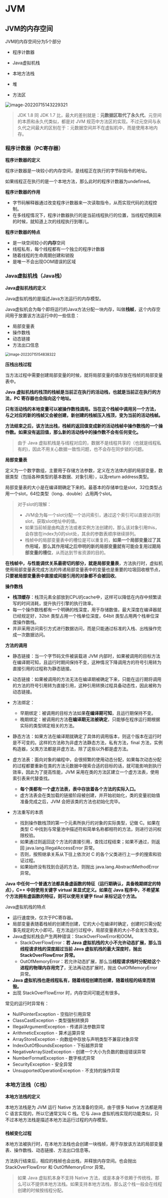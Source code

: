 # JVM
## JVM的内存空间
JVM的内存空间分为5个部分

- 程序计数器
- Java虚拟机栈

- 本地方法栈
- 堆
- 方法区

![image-20220715143229321](C:\Users\Caijinyang\AppData\Roaming\Typora\typora-user-images\image-20220715143229321.png)

>JDK 1.8 同 JDK 1.7 比，最大的差别就是：**元数据区取代了永久代**。元空间的本质和永久代类似，都是对 JVM 规范中方法区的实现。不过元空间与永久代之间最大的区别在于：元数据空间并不在虚拟机中，而是使用本地内存。



### 程序计数器（PC寄存器）

**程序计数器的定义**

程序计数器是一块较小的内存空间，是线程正在执行的字节码指令的地址。

如果线程正在执行的是一个本地方法，那么此时的程序计数器为undefined。



**程序计数器的作用**

- 字节码解释器通过改变程序计数器来一次读取指令，从而实现代码的流程控制。
- 在多线程情况下，程序计数器执行的是当前线程执行的位置，当线程切换回来的时候，就知道上次的线程执行到哪儿。



**程序计数器的特点**

- 是一块空间较小的**内存**空间
- 线程私有，每个线程都有一个独立的程序计数器
- 随着线程的生命周期创建和销毁
- 是唯一不会出现OOM错误的区域





### Java虚拟机栈（Java栈）

**Java虚拟机栈的定义**

Java虚拟机栈的是描述Java方法运行的内存模型。

Java虚拟机会为每个即将运行的Java方法分配一块内存，叫做**栈帧**，这个内存空间用于放置该方法运行中的一些信息：

- 局部变量表
- 操作数栈
- 动态链接
- 方法出口信息

<img src="C:\Users\Caijinyang\AppData\Roaming\Typora\typora-user-images\image-20220715154838322.png" alt="image-20220715154838322" style="zoom: 80%;" />

**压栈出栈过程**

当方法过程中需要创建局部变量的时候，就将局部变量的值存放在栈帧的局部变量表中。

**Java 虚拟机栈的栈顶的栈帧是当前正在执行的活动栈，也就是当前正在执行的方法，PC 寄存器也会指向这个地址。**

**只有活动栈的本地变量可以被操作数栈调用。当在这个栈帧中调用另一个方法， 与之对应的新的栈帧又会被创建，新创建的栈帧压入栈顶，变为当前的活动栈帧。**

**方法结束之后，该方法出栈，栈帧的返回值变成新的活动栈帧中操作数栈的一个操作数。如果没有返回值，那么新的活动栈中的操作数不会有任何变化。**

> 由于 Java 虚拟机栈是与线程对应的，数据不是线程共享的（也就是线程私有的)，因此不用关心数据一致性问题，也不会存在同步锁的问题。



**局部变量表**

定义为一个数字数组，主要用于存储方法参数，定义在方法体内部的局部变量，数据类型（包括各种类型的基本数据、对象引用），以及return address类型。

局部变量表的大小是在编译期确定下来的。最基本的存储单位是slot，32位类型占用一个slot，64位类型（long、double）占用两个slot。

> 对于slot的理解：
>
> - JVM会为每一个slot分配一个访问索引，通过这个索引可以直接访问到slot，获取slot地址中的值。
> - 如果当前帧是由构造方法或者实例方法创建的，那么该对象引用this，会存放在index为0的slot处，其余的参数表顺序继续排列。
> - 栈帧中的局部变量表中的槽位是可以重复的，**如果一个局部变量过了其作用域，那么其作用域之后申明的新的局部变量就有可能会复用过期局部变量的槽位**，从而达到节省资源的目的。

**在栈帧中，与性能调优关系最密切的部分，就是局部变量表**，方法执行时，虚拟机使用局部变量表完成方法的传递局部变量表中的变量也是重要的垃圾回收根节点，**只要被局部变量表中直接或间接引用的对象都不会被回收**。



**操作数栈**

- **栈顶缓存**：栈顶元素全部放到CPU的cache中，这样可以降低在内存中频繁读写的时间消耗，提升执行引擎的执行效率。
- 每一个操作数栈都有一个明确的栈深度，用于存储数值，最大深度在编译器就已经规定好，32bit 类型占用一个栈单位深度，64bit 类型占用两个栈单位深度操作数栈。
- 并非采用访问索引方式进行数据访问，而是只能通过标准的入栈、出栈操作完成一次数据访问。



**方法的调用**

- 静态链接：当一个字节码文件被装载进 JVM 内部时，如果被调用的目标方法在编译期可知，且运行时期间保持不变，这种情况下降调用方的符号引用转为直接引用的过程称为静态链接。
- 动态链接：如果被调用的方法无法在编译期被确定下来，只能在运行期将调用的方法的符号引用转为直接引用，这种引用转换过程具备动态性，因此被称为动态链接。
- 方法绑定：
  - 早期绑定：被调用的目标方法如果**在编译期可知**，且运行期保持不变。
  - 晚期绑定：被调用的方法**在编译期无法被确定**，只能够在程序运行期根据实际的类型绑定相关的方法。
- 静态方法：如果方法在编译期就确定了具体的调用版本，则这个版本在运行时是不可变的。这样的方法称为非虚方法静态方法，私有方法，final 方法，实例构造器，父类方法都是非虚方法，除了这些以外都是虚方法。
- 虚方法表：面向对象的编程中，会很频繁的使用动态分配，如果每次动态分配的过程都要重新在类的方法元数据中搜索合适的目标的话，就可能影响到执行效率，因此为了提高性能，JVM 采用在类的方法区建立一个虚方法表，使用索引表来代替查找。
  - **每个类都有一个虚方法表，表中存放着各个方法的实际入口。**
  - 虚方法表会在类加载的链接阶段被创建，并开始初始化，类的变量初始值准备完成之后，JVM 会把该类的方法也初始化完毕。

- 方法重写的本质
  - 找到操作数栈顶的第一个元素所执行的对象的实际类型，记做 C。如果在类型 C 中找到与常量池中描述符和简单名称都相符的方法，则进行访问权限校验。
  - 如果通过则返回这个方法的直接引用，查找过程结束；如果不通过，则返回 java.lang.IllegalAccessError 异常。
  - 否则，按照继承关系从下往上依次对 C 的各个父类进行上一步的搜索和验证过程。
  - 如果始终没有找到合适的方法，则抛出 java.lang.AbstractMethodError 异常。

**Java 中任何一个普通方法都具备虚函数的特征（运行期确认，具备晚期绑定的特点），C++ 中则使用关键字 virtual 来显式定义。如果在 Java 程序中，不希望某个方法拥有虚函数的特征，则可以使用关键字 final 来标记这个方法。**



Java虚拟机栈的特点

- 运行速度快，仅次于PC寄存器。
- 局部变量表随着栈帧的创建而创建，它的大小在编译时确定，创建时只需分配事先规定的大小即可。在方法运行过程中，局部变量表的大小不会发生改变。
- Java虚拟机栈会产生两种错误：StackOverFlowError和OOM。
  - StackOverFlowError：**若 Java 虚拟机栈的大小不允许动态扩展，那么当线程请求栈的深度超过当前 Java 虚拟机栈的最大深度时，抛出 StackOverFlowError 异常。**
  - OutOfMemoryError：若允许动态扩展，那么当**线程请求栈时分配给这个进程的物理内存用完了**，无法再动态扩展时，抛出 OutOfMemoryError 异常。
- **Java 虚拟机栈也是线程私有，随着线程创建而创建，随着线程的结束而销毁。**
- 出现 StackOverFlowError 时，内存空间可能还有很多。



常见的运行时异常有：

- NullPointerException - 空指针引用异常
- ClassCastException - 类型强制转换异
- IllegalArgumentException - 传递非法参数异常
- ArithmeticException - 算术运算异常
- ArrayStoreException - 向数组中存放与声明类型不兼容对象异常
- IndexOutOfBoundsException - 下标越界异常
- NegativeArraySizeException - 创建一个大小为负数的数组错误异常
- NumberFormatException - 数字格式异常
- SecurityException - 安全异常
- UnsupportedOperationException - 不支持的操作异常



### 本地方法栈（C栈）

**本地方法栈的定义**

本地方法栈是为 JVM 运行 Native 方法准备的空间，由于很多 Native 方法都是用 C 语言实现的，所以它通常又叫 C 栈。它与 Java 虚拟机栈实现的功能类似，只不过本地方法栈是描述本地方法运行过程的内存模型。

### 

**栈帧变化过程**

本地方法被执行时，在本地方法栈也会创建一块栈帧，用于存放该方法的局部变量表、操作数栈、动态链接、方法出口信息等。

方法执行结束后，相应的栈帧也会出栈，并释放内存空间。也会抛出 StackOverFlowError 和 OutOfMemoryError 异常。

> 如果 Java 虚拟机本身不支持 Native 方法，或是本身不依赖于传统栈，那么可以不提供本地方法栈。如果支持本地方法栈，那么这个栈一般会在线程创建的时候按线程分配。



























































































